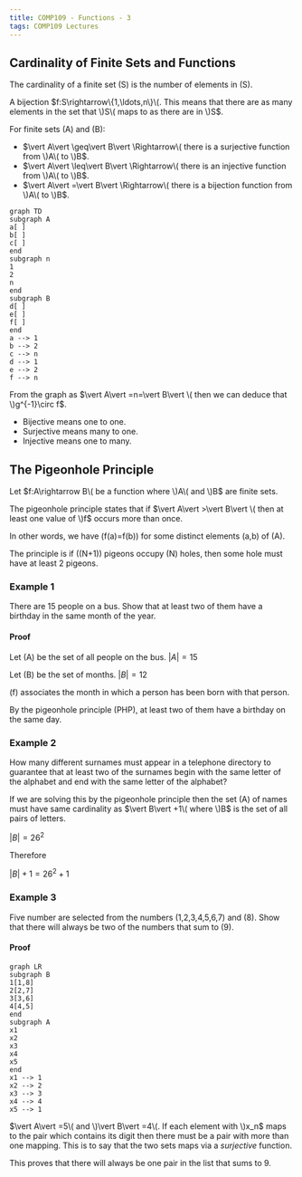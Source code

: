 ```yaml
---
title: COMP109 - Functions - 3
tags: COMP109 Lectures
---
```

## Cardinality of Finite Sets and Functions
The cardinality of a finite set \(S\) is the number of elements in \(S\).

A bijection $f:S\rightarrow\{1,\ldots,n\}\(. This means that there are as many elements in the set that \)S\( maps to as there are in \)S$.

For finite sets \(A\) and \(B\):

* $\vert A\vert \geq\vert B\vert \Rightarrow\( there is a surjective function from \)A\( to \)B$.
* $\vert A\vert \leq\vert B\vert \Rightarrow\( there is an injective function from \)A\( to \)B$.
* $\vert A\vert =\vert B\vert \Rightarrow\( there is a bijection function from \)A\( to \)B$.

```mermaid
graph TD
subgraph A
a[ ]
b[ ]
c[ ]
end
subgraph n
1
2
n
end
subgraph B
d[ ]
e[ ]
f[ ]
end
a --> 1
b --> 2
c --> n
d --> 1
e --> 2
f --> n
```

From the graph as $\vert A\vert =n=\vert B\vert \( then we can deduce that \)g^{-1}\circ f$. 

* Bijective means one to one.
* Surjective means many to one.
* Injective means one to many.

## The Pigeonhole Principle
Let $f:A\rightarrow B\( be a function where \)A\( and \)B$ are finite sets.

The pigeonhole principle states that if $\vert A\vert >\vert B\vert \( then at least one value of \)f$ occurs more than once.

In other words, we have \(f(a)=f(b)\) for some distinct elements \(a,b\) of \(A\).

The principle is if \((N+1)\) pigeons occupy \(N\) holes, then some hole must have at least 2 pigeons.

### Example 1
There are 15 people on a bus. Show that at least two of them have a birthday in the same month of the year.

#### Proof
Let \(A\) be the set of all people on the bus. $\vert A\vert =15$

Let \(B\) be the set of months. $\vert B\vert =12$

\(f\) associates the month in which a person has been born with that person.

By the pigeonhole principle (PHP), at least two of them have a birthday on the same day.

### Example 2
How many different surnames must appear in a telephone directory to guarantee that at least two of the surnames begin with the same letter of the alphabet and end with the same letter of the alphabet?

If we are solving this by the pigeonhole principle then the set \(A\) of names must have same cardinality as $\vert B\vert +1\( where \)B$ is the set of all pairs of letters. 

$\vert B\vert =26^2$

Therefore

$\vert B\vert +1=26^2+1$

### Example 3
Five number are selected from the numbers \(1,2,3,4,5,6,7\) and \(8\). Show that there will always be two of the numbers that sum to \(9\).

#### Proof
```mermaid
graph LR
subgraph B
1[1,8]
2[2,7]
3[3,6]
4[4,5]
end
subgraph A
x1
x2
x3
x4
x5
end
x1 --> 1
x2 --> 2
x3 --> 3
x4 --> 4
x5 --> 1
```
$\vert A\vert =5\( and \)\vert B\vert =4\(. If each element with \)x_n$ maps to the pair which contains its digit then there must be a pair with more than one mapping. This is to say that the two sets maps via a *surjective* function.

This proves that there will always be one pair in the list that sums to 9.
